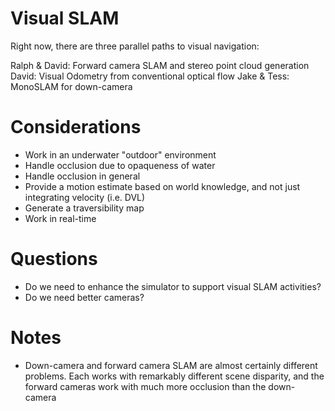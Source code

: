 Visual SLAM
===========

Right now, there are three parallel paths to visual navigation:

Ralph & David: Forward camera SLAM and stereo point cloud generation
David: Visual Odometry from conventional optical flow
Jake & Tess: MonoSLAM for down-camera

# Considerations
* Work in an underwater "outdoor" environment
* Handle occlusion due to opaqueness of water
* Handle occlusion in general
* Provide a motion estimate based on world knowledge, and not just integrating velocity (i.e. DVL)
* Generate a traversibility map
* Work in real-time

# Questions
* Do we need to enhance the simulator to support visual SLAM activities?
* Do we need better cameras?

# Notes
* Down-camera and forward camera SLAM are almost certainly different problems. Each works with remarkably different scene disparity, and the forward cameras work with much more occlusion than the down-camera